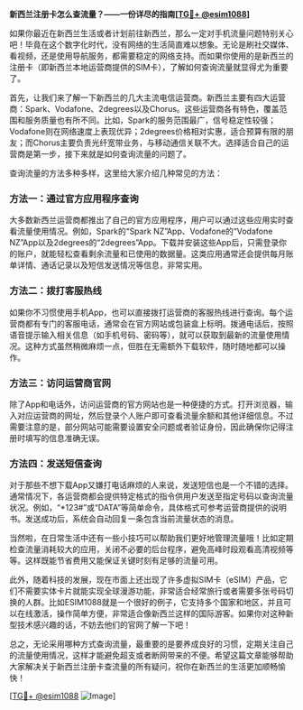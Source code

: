**新西兰注册卡怎么查流量？——一份详尽的指南[[TG💪+ @esim1088](https://t.me/s/esim1088)]**

如果你最近在新西兰生活或者计划前往新西兰，那么一定对手机流量问题特别关心吧！毕竟在这个数字化时代，没有网络的生活简直难以想象。无论是刷社交媒体、看视频，还是使用导航服务，都需要稳定的网络支持。而如果你使用的是新西兰的注册卡（即新西兰本地运营商提供的SIM卡），了解如何查询流量就显得尤为重要了。

首先，让我们来了解一下新西兰的几大主流电信运营商。新西兰主要有四大运营商：Spark、Vodafone、2degrees以及Chorus。这些运营商各有特色，覆盖范围和服务质量也有所不同。比如，Spark的服务范围最广，信号稳定性较强；Vodafone则在网络速度上表现优异；2degrees价格相对实惠，适合预算有限的朋友；而Chorus主要负责光纤宽带业务，与移动通信关联不大。选择适合自己的运营商是第一步，接下来就是如何查询流量的问题了。

查询流量的方法多种多样，这里给大家介绍几种常见的方法：

### 方法一：通过官方应用程序查询

大多数新西兰运营商都推出了自己的官方应用程序，用户可以通过这些应用实时查看流量使用情况。例如，Spark的“Spark NZ”App、Vodafone的“Vodafone NZ”App以及2degrees的“2degrees”App。下载并安装这些App后，只需登录你的账户，就能轻松查看剩余流量和已使用的数据量。这类应用通常还会提供每月账单详情、通话记录以及短信发送情况等信息，非常实用。

### 方法二：拨打客服热线

如果你不习惯使用手机App，也可以直接拨打运营商的客服热线进行查询。每个运营商都有专门的客服电话，通常会在官方网站或包装盒上标明。拨通电话后，按照语音提示输入相关信息（如手机号码、密码等），就可以获取到最新的流量使用情况。这种方式虽然稍微麻烦一点，但胜在无需额外下载软件，随时随地都可以操作。

### 方法三：访问运营商官网

除了App和电话外，访问运营商的官方网站也是一种便捷的方式。打开浏览器，输入对应运营商的网址，然后登录个人账户即可查看流量余额和其他详细信息。不过需要注意的是，部分网站可能需要设置安全问题或者验证身份，因此确保你记得注册时填写的信息准确无误。

### 方法四：发送短信查询

对于那些不想下载App又嫌打电话麻烦的人来说，发送短信也是一个不错的选择。通常情况下，各运营商都会提供特定格式的指令供用户发送至指定号码以查询流量状况。例如，“*123#”或“DATA”等简单命令，具体格式可参考运营商提供的说明书。发送成功后，系统会自动回复一条包含当前流量状态的消息。

当然啦，在日常生活中还有一些小技巧可以帮助我们更好地管理流量哦！比如定期检查流量消耗较大的应用，关闭不必要的后台程序，避免高峰时段观看高清视频等等。这样既能节省费用又能保证关键时刻有足够的流量可用。

此外，随着科技的发展，现在市面上还出现了许多虚拟SIM卡（eSIM）产品，它们不需要实体卡片就能实现全球漫游功能，非常适合经常旅行或者需要多张号码切换的人群。比如ESIM1088就是一个很好的例子，它支持多个国家和地区，并且可以在线激活，操作简单方便，非常适合像新西兰这样的国际游客。如果你对这种新型技术感兴趣的话，不妨去他们的官网了解一下吧！

总之，无论采用哪种方式查询流量，最重要的是要养成良好的习惯，定期关注自己的流量使用情况，这样才能避免超支或者断网带来的不便。希望这篇文章能够帮助大家解决关于新西兰注册卡查流量的所有疑问，祝你在新西兰的生活更加顺畅愉快！

[[TG💪+ @esim1088](https://t.me/s/esim1088) ![Image](https://i.postimg.cc/4NQfJmqS/Snipaste-2025-05-13-00-14-12.png)]